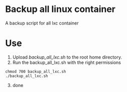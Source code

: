# Backup all linux container
A backup script for all lxc container

# Use
1) Upload *backup_all_lxc.sh* to the root home directory.
2) Run the backup_all_lxc.sh with the right permissions
```
chmod 700 backup_all_lxc.sh
./backup_all_lxc.sh
```
3) done